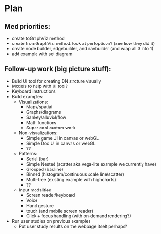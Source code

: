 # Plan

## Med priorities:

-   create toGraphViz method
-   create fromGraphViz method: look at perfopticon? (see how they did it)
-   create node builder, edgebuilder, and navbuilder (and wrap all 3 into 1)
-   add example with set diagram

## Follow-up work (big picture stuff):

-   Build UI tool for creating DN strcture visually
-   Models to help with UI tool?
-   Keyboard instructions
-   Build examples:
    -   Visualizations:
        -   Maps/spatial
        -   Graphs/diagrams
        -   Sankey/alluvial/flow
        -   Math functions
        -   Super cool custom work
    -   Non-visualizations:
        -   Simple game UI in canvas or webGL
        -   Simple Doc UI in canvas or webGL
        -   ??
    -   Patterns:
        -   Serial (bar)
        -   Simple Nested (scatter aka vega-lite example we currently have)
        -   Grouped (bar/line)
        -   Binned (histogram/continuous scale line/scatter)
        -   Multi-tree (existing example with highcharts)
        -   ??
    -   Input modalities
        -   Screen reader/keyboard
        -   Voice
        -   Hand gesture
        -   touch (and mobile screen reader)
        -   Click + focus handling (with on-demand rendering?)
-   Run user studies on previous examples
    -   Put user study results on the webpage itself perhaps?
